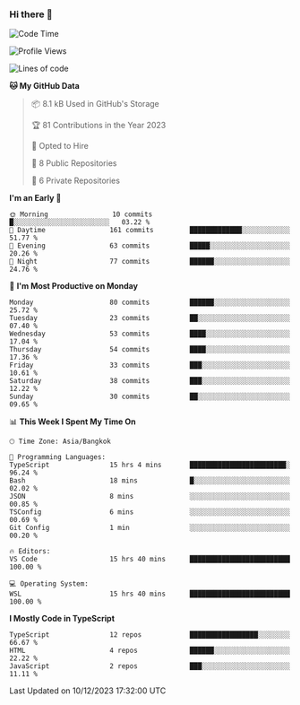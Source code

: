 ### Hi there 👋

<!--START_SECTION:waka-->
![Code Time](http://img.shields.io/badge/Code%20Time-1%2C058%20hrs%2026%20mins-blue)

![Profile Views](http://img.shields.io/badge/Profile%20Views-123-blue)

![Lines of code](https://img.shields.io/badge/From%20Hello%20World%20I%27ve%20Written-148.0%20thousand%20lines%20of%20code-blue)

**🐱 My GitHub Data** 

> 📦 8.1 kB Used in GitHub's Storage 
 > 
> 🏆 81 Contributions in the Year 2023
 > 
> 💼 Opted to Hire
 > 
> 📜 8 Public Repositories 
 > 
> 🔑 6 Private Repositories 
 > 
**I'm an Early 🐤** 

```text
🌞 Morning                10 commits          █░░░░░░░░░░░░░░░░░░░░░░░░   03.22 % 
🌆 Daytime                161 commits         █████████████░░░░░░░░░░░░   51.77 % 
🌃 Evening                63 commits          █████░░░░░░░░░░░░░░░░░░░░   20.26 % 
🌙 Night                  77 commits          ██████░░░░░░░░░░░░░░░░░░░   24.76 % 
```
📅 **I'm Most Productive on Monday** 

```text
Monday                   80 commits          ██████░░░░░░░░░░░░░░░░░░░   25.72 % 
Tuesday                  23 commits          ██░░░░░░░░░░░░░░░░░░░░░░░   07.40 % 
Wednesday                53 commits          ████░░░░░░░░░░░░░░░░░░░░░   17.04 % 
Thursday                 54 commits          ████░░░░░░░░░░░░░░░░░░░░░   17.36 % 
Friday                   33 commits          ███░░░░░░░░░░░░░░░░░░░░░░   10.61 % 
Saturday                 38 commits          ███░░░░░░░░░░░░░░░░░░░░░░   12.22 % 
Sunday                   30 commits          ██░░░░░░░░░░░░░░░░░░░░░░░   09.65 % 
```


📊 **This Week I Spent My Time On** 

```text
🕑︎ Time Zone: Asia/Bangkok

💬 Programming Languages: 
TypeScript               15 hrs 4 mins       ████████████████████████░   96.24 % 
Bash                     18 mins             █░░░░░░░░░░░░░░░░░░░░░░░░   02.02 % 
JSON                     8 mins              ░░░░░░░░░░░░░░░░░░░░░░░░░   00.85 % 
TSConfig                 6 mins              ░░░░░░░░░░░░░░░░░░░░░░░░░   00.69 % 
Git Config               1 min               ░░░░░░░░░░░░░░░░░░░░░░░░░   00.20 % 

🔥 Editors: 
VS Code                  15 hrs 40 mins      █████████████████████████   100.00 % 

💻 Operating System: 
WSL                      15 hrs 40 mins      █████████████████████████   100.00 % 
```

**I Mostly Code in TypeScript** 

```text
TypeScript               12 repos            █████████████████░░░░░░░░   66.67 % 
HTML                     4 repos             ██████░░░░░░░░░░░░░░░░░░░   22.22 % 
JavaScript               2 repos             ███░░░░░░░░░░░░░░░░░░░░░░   11.11 % 
```




 Last Updated on 10/12/2023 17:32:00 UTC
<!--END_SECTION:waka-->
